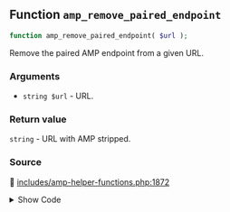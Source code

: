 ## Function `amp_remove_paired_endpoint`

```php
function amp_remove_paired_endpoint( $url );
```

Remove the paired AMP endpoint from a given URL.

### Arguments

* `string $url` - URL.

### Return value

`string` - URL with AMP stripped.

### Source

:link: [includes/amp-helper-functions.php:1872](/includes/amp-helper-functions.php#L1872-L1874)

<details>
<summary>Show Code</summary>

```php
function amp_remove_paired_endpoint( $url ) {
	return Services::get( 'paired_routing' )->remove_endpoint( $url );
}
```

</details>
